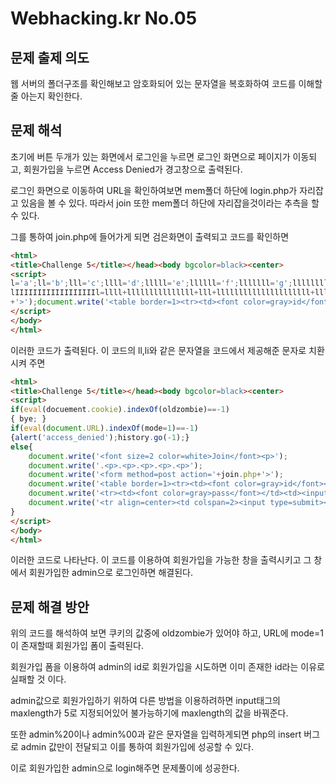 # Webhacking.kr No.05

## 문제 출제 의도
웹 서버의 폴더구조를 확인해보고 암호화되어 있는 문자열을 복호화하여 코드를 이해할줄 아는지 확인한다.

## 문제 해석
초기에 버튼 두개가 있는 화면에서 로그인을 누르면 로그인 화면으로 페이지가 이동되고, 회원가입을 누르면 Access Denied가 경고창으로 출력된다.

로그인 화면으로 이동하여 URL을 확인하여보면 mem폴더 하단에 login.php가 자리잡고 있음을 볼 수 있다. 따라서 join 또한 mem폴더 하단에 자리잡을것이라는 추측을 할 수 있다.

그를 통하여 join.php에 들어가게 되면 검은화면이 출력되고 코드를 확인하면
```html
<html>
<title>Challenge 5</title></head><body bgcolor=black><center>
<script>
l='a';ll='b';lll='c';llll='d';lllll='e';llllll='f';lllllll='g';llllllll='h';lllllllll='i';llllllllll='j';lllllllllll='k';llllllllllll='l';lllllllllllll='m';llllllllllllll='n';lllllllllllllll='o';llllllllllllllll='p';lllllllllllllllll='q';llllllllllllllllll='r';lllllllllllllllllll='s';llllllllllllllllllll='t';lllllllllllllllllllll='u';llllllllllllllllllllll='v';lllllllllllllllllllllll='w';llllllllllllllllllllllll='x';lllllllllllllllllllllllll='y';llllllllllllllllllllllllll='z';I='1';II='2';III='3';IIII='4';IIIII='5';IIIIII='6';IIIIIII='7';IIIIIIII='8';IIIIIIIII='9';IIIIIIIIII='0';li='.';ii='<';iii='>';lIllIllIllIllIllIllIllIllIllIl=lllllllllllllll+llllllllllll+llll+llllllllllllllllllllllllll+lllllllllllllll+lllllllllllll+ll+lllllllll+lllll;
lIIIIIIIIIIIIIIIIIIl=llll+lllllllllllllll+lll+lllllllllllllllllllll+lllllllllllll+lllll+llllllllllllll+llllllllllllllllllll+li+lll+lllllllllllllll+lllllllllllllll+lllllllllll+lllllllll+lllll;if(eval(lIIIIIIIIIIIIIIIIIIl).indexOf(lIllIllIllIllIllIllIllIllIllIl)==-1) { bye; }if(eval(llll+lllllllllllllll+lll+lllllllllllllllllllll+lllllllllllll+lllll+llllllllllllll+llllllllllllllllllll+li+'U'+'R'+'L').indexOf(lllllllllllll+lllllllllllllll+llll+lllll+'='+I)==-1){alert('access_denied');history.go(-1);}else{document.write('<font size=2 color=white>Join</font><p>');document.write('.<p>.<p>.<p>.<p>.<p>');document.write('<form method=post action='+llllllllll+lllllllllllllll+lllllllll+llllllllllllll+li+llllllllllllllll+llllllll+llllllllllllllll
+'>');document.write('<table border=1><tr><td><font color=gray>id</font></td><td><input type=text name='+lllllllll+llll+' maxlength=5></td></tr>');document.write('<tr><td><font color=gray>pass</font></td><td><input type=text name='+llllllllllllllll+lllllllllllllllllllllll+' maxlength=10></td></tr>');document.write('<tr align=center><td colspan=2><input type=submit></td></tr></form></table>');}
</script>
</body>
</html>
```
이러한 코드가 출력된다.
이 코드의 ll,li와 같은 문자열을 코드에서 제공해준 문자로 치환시켜 주면
```html
<html>
<title>Challenge 5</title></head><body bgcolor=black><center>
<script>
if(eval(docuement.cookie).indexOf(oldzombie)==-1) 
{ bye; }
if(eval(document.URL).indexOf(mode=1)==-1)
{alert('access_denied');history.go(-1);}
else{
    document.write('<font size=2 color=white>Join</font><p>');
    document.write('.<p>.<p>.<p>.<p>.<p>');
    document.write('<form method=post action='+join.php+'>');
    document.write('<table border=1><tr><td><font color=gray>id</font></td><td><input type=text name='+id+' maxlength=5></td></tr>');
    document.write('<tr><td><font color=gray>pass</font></td><td><input type=text name='+pw+' maxlength=10></td></tr>');
    document.write('<tr align=center><td colspan=2><input type=submit></td></tr></form></table>');
}
</script>
</body>
</html>
```
이러한 코드로 나타난다.
이 코드를 이용하여 회원가입을 가능한 창을 출력시키고 그 창에서 회원가입한 admin으로 로그인하면 해결된다.

## 문제 해결 방안
위의 코드를 해석하여 보면 쿠키의 값중에 oldzombie가 있어야 하고, URL에 mode=1이 존재할때 회원가입 폼이 출력된다.

회원가입 폼을 이용하여 admin의 id로 회원가입을 시도하면 이미 존재한 id라는 이유로 실패할 것 이다.

admin값으로 회원가입하기 위하여 다른 방법을 이용하려하면 input태그의 maxlength가 5로 지정되어있어 불가능하기에 maxlength의 값을 바꿔준다.

또한 admin%20이나 admin%00과 같은 문자열을 입력하게되면 php의 insert 버그로 admin 값만이 전달되고 이를 통하여 회원가입에 성공할 수 있다.

이로 회원가입한 admin으로 login해주면 문제풀이에 성공한다.